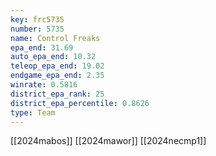 ```yaml
---
key: frc5735
number: 5735
name: Control Freaks
epa_end: 31.69
auto_epa_end: 10.32
teleop_epa_end: 19.02
endgame_epa_end: 2.35
winrate: 0.5816
district_epa_rank: 25
district_epa_percentile: 0.8626
type: Team
---
```

[[2024mabos]]
[[2024mawor]]
[[2024necmp1]]

